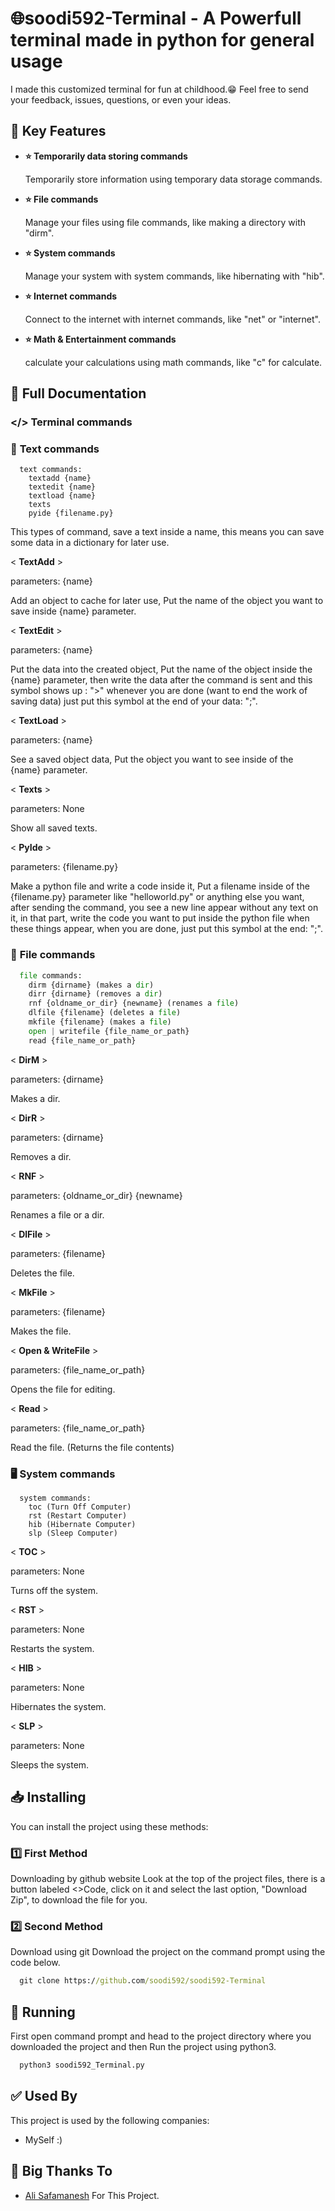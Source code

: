 # **🌐soodi592-Terminal - A Powerfull terminal made in python for general usage**

I made this customized terminal for fun at childhood.😁
Feel free to send your feedback, issues, questions, or even your ideas.

## **🌟 Key Features**
- **⭐ Temporarily data storing commands**
  
  Temporarily store information using temporary data storage commands.

- **⭐ File commands**
  
  Manage your files using file commands, like making a directory with "dirm".

- **⭐ System commands**
  
  Manage your system with system commands, like hibernating with "hib".
  
- **⭐ Internet commands**

  Connect to the internet with internet commands, like "net" or "internet".

- **⭐ Math & Entertainment commands**

  calculate your calculations using math commands, like "c" for calculate.
  
## **📖 Full Documentation**

### **</> Terminal commands**


### 📝 **Text commands**
```
  text commands:
    textadd {name}
    textedit {name}
    textload {name}
    texts
    pyide {filename.py}
```

This types of command, save a text inside a name, this means you can save some data in a dictionary for later use.

< **TextAdd** >

parameters: {name}

Add an object to cache for later use, Put the name of the object you want to save inside {name} parameter.

< **TextEdit** >

parameters: {name}

Put the data into the created object, Put the name of the object inside the {name} parameter, then write the data after the command is sent and this symbol shows up : ">"
whenever you are done (want to end the work of saving data) just put this symbol at the end of your data: ";".

< **TextLoad** >

parameters: {name}

See a saved object data, Put the object you want to see inside of the {name} parameter.

< **Texts** >

parameters: None

Show all saved texts.

< **PyIde** >

parameters: {filename.py}

Make a python file and write a code inside it, Put a filename inside of the {filename.py} parameter like "helloworld.py" or anything else you want, after sending the command, you see a new line appear without any text on it, in that part, write the code you want to put inside the python file when these things appear, when you are done, just put this symbol at the end: ";".

### 📂 **File commands**

```python
  file commands:
    dirm {dirname} (makes a dir)
    dirr {dirname} (removes a dir)
    rnf {oldname_or_dir} {newname} (renames a file)
    dlfile {filename} (deletes a file)
    mkfile {filename} (makes a file)
    open | writefile {file_name_or_path}
    read {file_name_or_path}
```

< **DirM** >

parameters: {dirname}

Makes a dir.

< **DirR** >

parameters: {dirname}

Removes a dir.

< **RNF** >

parameters: {oldname_or_dir} {newname}

Renames a file or a dir.

< **DlFile** >

parameters: {filename}

Deletes the file.

< **MkFile** >

parameters: {filename}

Makes the file.

< **Open & WriteFile** >

parameters: {file_name_or_path}

Opens the file for editing.

< **Read** >

parameters: {file_name_or_path}

Read the file. (Returns the file contents)

### 🖥️ **System commands**

```
  system commands:
    toc (Turn Off Computer)
    rst (Restart Computer)
    hib (Hibernate Computer)
    slp (Sleep Computer)
```

< **TOC** >

parameters: None

Turns off the system.

< **RST** >

parameters: None

Restarts the system.

< **HIB** >

parameters: None

Hibernates the system.

< **SLP** >

parameters: None

Sleeps the system.

## **📥 Installing**

You can install the project using these methods:

### **1️⃣ First Method**
  Downloading by github website
  Look at the top of the project files, there is a button labeled <>Code, click on it and select the last option, "Download Zip", to download the file for you.

### **2️⃣ Second Method**
  Download using git
  Download the project on the command prompt using the code below.
```cmd
  git clone https://github.com/soodi592/soodi592-Terminal
```

## **🔄 Running**

First open command prompt and head to the project directory where you downloaded the project and then Run the project using python3.

```cmd
  python3 soodi592_Terminal.py
```
    
## **✅ Used By**

This project is used by the following companies:

- MySelf :)

## **💝 Big Thanks To**
- [Ali Safamanesh](https://github.com/Daradege#daradege) For This Project.
